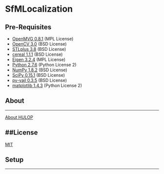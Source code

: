 # SfMLocalization

Pre-Requisites
----
- [OpenMVG 0.8.1](https://github.com/openMVG/openMVG/)  (MPL License)
- [OpenCV 3.0](http://opencv.org/)  (BSD License)
- [STLplus 3.8](http://stlplus.sourceforge.net/)  (BSD License)
- [cereal 1.1.1](http://uscilab.github.io/cereal/)  (BSD License)
- [Eigen 3.2.4](http://eigen.tuxfamily.org/) (MPL License)
- [Python 2.7.6](https://www.python.org/) (Python License 2)
- [NumPy 1.8.2](http://www.numpy.org/)  (BSD License)
- [SciPy 0.15.1](http://www.scipy.org/) (BSD License)
- [py-yajl 0.3.5](https://pypi.python.org/pypi/yajl)  (BSD License)
- [matplotlib 1.4.3](http://matplotlib.org/)  (Python License 2)


## About
----
[About HULOP](https://github.com/hulop/00Readme)


##License
----
[MIT](http://opensource.org/licenses/MIT)

## Setup
----
